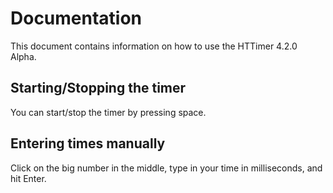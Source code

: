 Documentation
=

This document contains information on how to use the HTTimer 4.2.0 Alpha.

Starting/Stopping the timer
---
You can start/stop the timer by pressing space.

Entering times manually
---
Click on the big number in the middle, type in your time in milliseconds, and hit Enter.